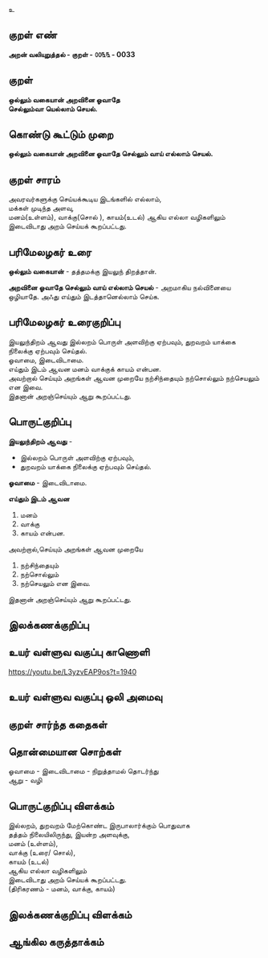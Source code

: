 உ

## குறள் எண் 

**அறன் வலியுறுத்தல் - குறள் - ௦௦௩௩ - 0033**

## குறள் 

**ஒல்லும் வகையான் அறவினை ஓவாதே  
செல்லும்வா யெல்லாம் செயல்.**

## கொண்டு கூட்டும் முறை

**ஒல்லும் வகையான் அறவினை ஓவாதே செல்லும் வாய் எல்லாம் செயல்.**

## குறள் சாரம் 

அவரவர்களுக்கு செய்யக்கூடிய இடங்களில் எல்லாம்,  
மக்கள் முடிந்த அளவு,  
மனம்(உள்ளம்), வாக்கு(சொல் ), காயம்(உடல்) ஆகிய எல்லா வழிகளிலும்   
இடைவிடாது அறம் செய்யக் கூறப்பட்டது.

## பரிமேலழகர் உரை

**ஒல்லும் வகையான்** - தத்தமக்கு இயலுந் திறத்தான்.  

**அறவினை ஓவாதே செல்லும் வாய் எல்லாம் செயல்** -  அறமாகிய நல்வினையை ஒழியாதே. அஃது எய்தும் இடத்தானெல்லாம் செய்க.

## பரிமேலழகர் உரைகுறிப்பு 

இயலுந்திறம் ஆவது இல்லறம் பொருள் அளவிற்கு ஏற்பவும், துறவறம் யாக்கை நிலைக்கு ஏற்பவும் செய்தல்.  
ஓவாமை, இடைவிடாமை.  
எய்தும் இடம் ஆவன மனம் வாக்குக் காயம் என்பன.  
அவற்றால் செய்யும் அறங்கள் ஆவன முறையே நற்சிந்தையும் நற்சொல்லும் நற்செயலும் என இவை.  
இதனான் அறஞ்செய்யும் ஆறு கூறப்பட்டது.  

## பொருட்குறிப்பு 

**இயலுந்திறம் ஆவது** -  
* இல்லறம் பொருள் அளவிற்கு ஏற்பவும்,     
* துறவறம் யாக்கை நிலைக்கு ஏற்பவும் செய்தல்.  

**ஓவாமை** - இடைவிடாமை.  

**எய்தும் இடம் ஆவன**  
1. மனம்  
2. வாக்கு   
3. காயம் என்பன.  

அவற்றால்,செய்யும் அறங்கள் ஆவன முறையே   
1. நற்சிந்தையும்  
2. நற்சொல்லும்   
3. நற்செயலும் என இவை.  

இதனான் அறஞ்செய்யும் ஆறு கூறப்பட்டது.  

## இலக்கணக்குறிப்பு  


## உயர் வள்ளுவ வகுப்பு காணொளி

https://youtu.be/L3yzvEAP9os?t=1940 

## உயர் வள்ளுவ வகுப்பு ஒலி அமைவு 

 
## குறள் சார்ந்த கதைகள் 


## தொன்மையான சொற்கள்

ஓவாமை - இடைவிடாமை - நிறுத்தாமல் தொடர்ந்து  
ஆறு - வழி

## பொருட்குறிப்பு விளக்கம்

இல்லறம், துறவறம் மேற்கொண்ட இருபாலார்க்கும்
பொதுவாக  
தத்தம் நிலையிலிருந்து, இயன்ற அளவுக்கு,  
மனம் (உள்ளம்),   
வாக்கு (உரை/ சொல்),  
காயம் (உடல்)  
ஆகிய எல்லா வழிகளிலும்  
இடைவிடாது அறம் செய்யக் கூறப்பட்டது.  
(திரிகரணம் - மனம், வாக்கு, காயம்)

## இலக்கணக்குறிப்பு விளக்கம்


## ஆங்கில கருத்தாக்கம் 


